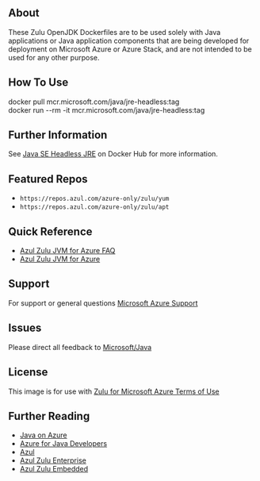 ## About
These Zulu OpenJDK Dockerfiles are to be used solely with Java applications
or Java application components that are being developed for deployment on Microsoft
Azure or Azure Stack, and are not intended to be used for any other purpose.

## How To Use
docker pull mcr.microsoft.com/java/jre-headless:tag<br>
docker run --rm -it mcr.microsoft.com/java/jre-headless:tag

## Further Information
See [Java SE Headless JRE](https://hub.docker.com/_/microsoft-java-jre-headless) on Docker Hub for more information.

## Featured Repos
* `https://repos.azul.com/azure-only/zulu/yum`
* `https://repos.azul.com/azure-only/zulu/apt`

## Quick Reference
* [Azul Zulu JVM for Azure FAQ](https://assets.azul.com/files/Zulu-for-Azure-FAQ.pdf)
* [Azul Zulu JVM for Azure](https://www.azul.com/downloads/azure-only/zulu/)

## Support
For support or general questions [Microsoft Azure Support](https://support.microsoft.com/en-us/help/4026305/sql-contact-microsoft-azure-support)

## Issues
Please direct all feedback to [Microsoft/Java](https://github.com/Microsoft/java/issues)

## License
This image is for use with [Zulu for Microsoft Azure Terms of Use](https://www.azul.com/downloads/azure-only/zulu/terms-of-use)

## Further Reading
* [Java on Azure](https://azure.microsoft.com/en-us/develop/java/)
* [Azure for Java Developers](https://docs.microsoft.com/en-us/java/azure/?view=azure-java-stable)
* [Azul](https://www.azul.com/)
* [Azul Zulu Enterprise](https://www.azul.com/products/zulu-enterprise/)
* [Azul Zulu Embedded](https://www.azul.com/products/zulu-embedded/)

